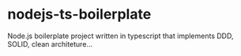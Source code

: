 # nodejs-ts-boilerplate
Node.js boilerplate project written in typescript that implements DDD, SOLID, clean architeture...
